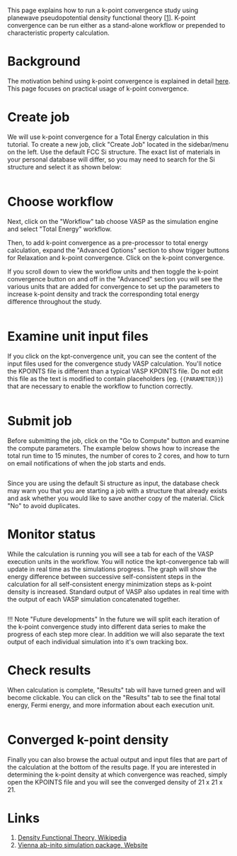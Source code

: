 <!-- by MH -->

This page explains how to run a k-point convergence study using planewave pseudopotential density functional theory [[1](#links)]. K-point convergence can be run either as a stand-alone workflow or prepended to characteristic property calculation.

# Background

The motivation behind using k-point convergence is explained in detail [here](/models/convergence-algorithms). This page focuses on practical usage of k-point convergence.

# Create job

We will use k-point convergence for a Total Energy calculation in this tutorial. To create a new job, click "Create Job" located in the sidebar/menu on the left. Use the default FCC Si structure. The exact list of materials in your personal database will differ, so you may need to search for the Si structure and select it as shown below:

<img data-gifffer="/images/ConvergeStep1.gif" />

# Choose workflow

Next, click on the "Workflow" tab choose VASP as the simulation engine and select "Total Energy" workflow.

Then, to add k-point convergence as a pre-processor to total energy calculation, expand the <i class="zmdi zmdi-plus zmdi-hc-border"></i> "Advanced Options" section to show trigger buttons for Relaxation and k-point convergence.  Click on the k-point convergence.

If you scroll down to view the workflow units and then toggle the k-point convergence button on and off in the "Advanced" section you will see the  various units that are added for convergence to set up the parameters to increase k-point density and track the corresponding total energy difference throughout the study.

<img data-gifffer="/images/ConvergeStep2.gif" />

# Examine unit input files

If you click on the kpt-convergence unit, you can see the content of the input files used for the convergence study VASP calculation.  You'll notice the KPOINTS file is different than a typical VASP KPOINTS file.  Do not edit this file as the text is modified to contain placeholders (eg. `{{PARAMETER}}`) that are necessary to enable the workflow to function correctly.

<img data-gifffer="/images/ConvergeStep3.gif" />

# Submit job

Before submitting the job, click on the "Go to Compute" button and examine the compute parameters. The example below shows how to increase the total run time to 15 minutes, the number of cores to 2 cores, and how to turn on email notifications of when the job starts and ends.

<img data-gifffer="/images/ConvergeStep4.gif" />

Since you are using the default Si structure as input, the database check may warn you that you are starting a job with a structure that already exists and ask whether you would like to save another copy of the material.  Click "No" to avoid duplicates.

# Monitor status

While the calculation is running you will see a tab for each of the VASP execution units in the workflow.  You will notice the kpt-convergence tab will update in real time as the simulations progress.  The graph will show the energy difference between successive self-consistent steps in the calculation for all self-consistent energy minimization steps as k-point density is increased. Standard output of VASP also updates in real time with the output of each VASP simulation concatenated together.

<img data-gifffer="/images/ConvergeStep5.gif" />

!!! Note "Future developments"
    In the future we will split each iteration of the k-point convergence study into different data series to make the progress of each step more clear.  In addition we will also separate the text output of each individual simulation into it's own tracking box.

# Check results

When calculation is complete, "Results" tab will have turned green and will become clickable. You can click on the "Results" tab to see the final total energy, Fermi energy, and more information about each execution unit.

<img data-gifffer="/images/ConvergeStep6.gif" />

# Converged k-point density

Finally you can also browse the actual output and input files that are part of the calculation at the bottom of the results page.  If you are interested in determining the k-point density at which convergence was reached, simply open the KPOINTS file and you will see the converged density of 21 x 21 x 21.

# Links

1. [Density Functional Theory, Wikipedia](https://en.wikipedia.org/wiki/Density_functional_theory)
2. [Vienna ab-inito simulation package, Website](https://www.vasp.at/)
